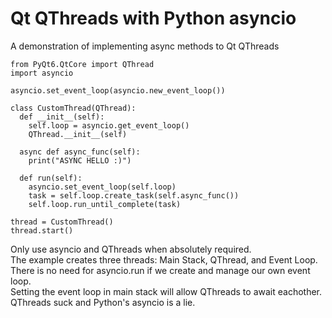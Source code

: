 # Qt QThreads with Python asyncio
A demonstration of implementing async methods to Qt QThreads

```
from PyQt6.QtCore import QThread
import asyncio

asyncio.set_event_loop(asyncio.new_event_loop())

class CustomThread(QThread):
  def __init__(self):
    self.loop = asyncio.get_event_loop()
    QThread.__init__(self)

  async def async_func(self):
    print("ASYNC HELLO :)")

  def run(self):
    asyncio.set_event_loop(self.loop)
    task = self.loop.create_task(self.async_func())
    self.loop.run_until_complete(task)

thread = CustomThread()
thread.start()
```


<span>Only use asyncio and QThreads when absolutely required.</span><br />
<span>The example creates three threads: Main Stack, QThread, and Event Loop.</span><br />
<span>There is no need for asyncio.run if we create and manage our own event loop.</span><br />
<span>Setting the event loop in main stack will allow QThreads to await eachother.</span><br />
<span>QThreads suck and Python's asyncio is a lie.</span>
